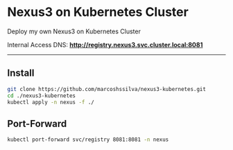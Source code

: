 # Nexus3 on Kubernetes Cluster
Deploy my own Nexus3 on Kubernetes Cluster

Internal Access DNS: **http://registry.nexus3.svc.cluster.local:8081**

---
## Install

```bash
git clone https://github.com/marcoshssilva/nexus3-kubernetes.git
cd ./nexus3-kubernetes
kubectl apply -n nexus -f ./ 
```
## Port-Forward

```bash
kubectl port-forward svc/registry 8081:8081 -n nexus 
```
